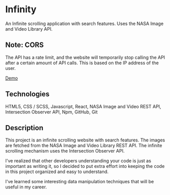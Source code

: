 # Infinity

An Infinite scrolling application with search features. Uses the NASA Image and Video Library API.

## Note: CORS

The API has a rate limit, and the website will temporarily stop calling the API after a certain amount of API calls. This is based on the IP address of the user.

[Demo](https://infinity-live-quentin.herokuapp.com/)

## Technologies

HTML5, CSS / SCSS, Javascript, React, NASA Image and Video REST API, Intersection Observer API, Npm, GitHub, Git

## Description

This project is an infinite scrolling website with search features. The images are fetched from the NASA Image and Video Library REST API. The infinite scrolling mechanism uses the Intersection Observer API.

I've realized that other developers understanding your code is just as important as writing it, so I decided to put extra effort into keeping the code in this project organized and easy to understand.

I've learned some interesting data manipulation techniques that will be useful in my career.